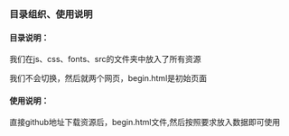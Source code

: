 ### 目录组织、使用说明

#### 目录说明：

我们在js、css、fonts、src的文件夹中放入了所有资源

我们不会切换，然后就两个网页，begin.html是初始页面

#### 使用说明：

直接github地址下载资源后，begin.html文件,然后按照要求放入数据即可使用

